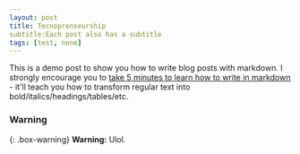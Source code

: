 ```yaml
---
layout: post
title: Tecnoprenseurship
subtitle:Each post also has a subtitle
tags: [test, none]
---
```


This is a demo post to show you how to write blog posts with markdown.  I strongly encourage you to [take 5 minutes to learn how to write in markdown](https://markdowntutorial.com/) - it'll teach you how to transform regular text into bold/italics/headings/tables/etc.

### Warning

{: .box-warning}
**Warning:** Ulol.
